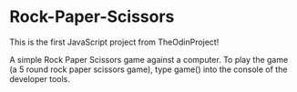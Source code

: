 # Rock-Paper-Scissors

This is the first JavaScript project from TheOdinProject!

A simple Rock Paper Scissors game against a computer. To play the game (a 5 round rock paper scissors game), type game() into the console of the developer tools.